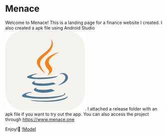 # Menace

Welcome to Menace! This is a landing page for a finance website I created. I also created a apk file using Android Studio ![Alt text](image.png). I attached a release folder with an apk file if you want to try out the app. You can also access the project through https://www.menace.one

Enjoy!👋
[!Model](https://github.com/JPereyra7/Menace/blob/main/img/menace-scrsh.png)